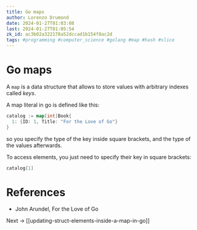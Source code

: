 ```yaml
---
title: Go maps
author: Lorenzo Drumond
date: 2024-01-27T01:03:08
last: 2024-01-27T01:05:54
zk_id: ac3b02a322178a52dccad1b154f8ac2d
tags: #programming #computer_science #golang #map #hash #slice
---
```



# Go maps
A `map` is a data structure that allows to store values with arbitrary indexes called _keys_.

A map literal in go is defined like this:
```go
catalog := map[int]Book{
  1: {ID: 1, Title: "For the Love of Go"}
}
```

so you specify the type of the key inside square brackets, and the type of the values afterwards.

To access elements, you just need to specify their key in square brackets:
```go
catalog[1]
```

# References
- John Arundel, For the Love of Go

Next -> [[updating-struct-elements-inside-a-map-in-go]]
